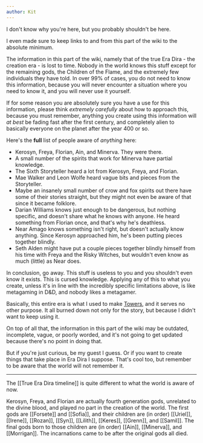 ```yaml
---
author: Kit
---
```


I don't know why you're here, but you probably shouldn't be here.

I even made sure to keep links to and from this part of the wiki to the absolute minimum.

The information in this part of the wiki, namely that of the true Era Dira - the creation era - is lost to time. Nobody in the world knows this stuff except for the remaining gods, the Children of the Flame, and the extremely few individuals they have told. In over 99% of cases, you do not need to know this information, because you will never encounter a situation where you need to know it, and you will never use it yourself.

If for some reason you are absolutely sure you have a use for this information, please think *extremely carefully* about how to approach this, because you must remember, anything you create using this information will *at best* be fading fast after the first century, and completely alien to basically everyone on the planet after the year 400 or so.

Here's the **full** list of people aware of *anything* here:
- Kerosyn, Freya, Florian, Ain, and Minerva. They were there.
- A small number of the spirits that work for Minerva have partial knowledge.
- The Sixth Storyteller heard a lot from Kerosyn, Freya, and Florian.
- Mae Walker and Leon Wolfe heard vague bits and pieces from the Storyteller.
- Maybe an insanely small number of crow and fox spirits out there have some of their stories straight, but they might not even be aware of that since it became folklore.
- Darian Williams knows just enough to be dangerous, but nothing specific, and doesn't share what he knows with anyone. He heard something from Florian once, and that's why he's deathless.
- Near Amago knows something isn't right, but doesn't actually know anything. Since Kerosyn approached him, he's been putting pieces together blindly.
- Seth Alden might have put a couple pieces together blindly himself from his time with Freya and the Risky Witches, but wouldn't even know as much (little) as Near does.

In conclusion, go away. This stuff is useless to you and you shouldn't even know it exists. This is cursed knowledge. Applying any of this to what you create, unless it's in line with the incredibly specific limitations above, is like metagaming in D&D, and nobody likes a metagamer.

Basically, this entire era is what I used to make [Towers](https://kerosyn.bandcamp.com/album/towers), and it serves no other purpose. It all burned down not only for the story, but because I didn't want to keep using it.

On top of all that, the information in this part of the wiki may be outdated, incomplete, vague, or poorly worded, and it's not going to get updated because there's no point in doing that.

But if you're just curious, be my guest I guess. Or if you want to create things that take place in Era Dira I suppose. That's cool too, but remember to be aware that the world will not remember it.

---

The [[True Era Dira timeline]] is quite different to what the world is aware of now.

Kerosyn, Freya, and Florian are actually fourth generation gods, unrelated to the divine blood, and played no part in the creation of the world. The first gods are [[Forsete]] and [[Sofia]], and their children are (in order) [[Uriel]], [[Irene]], [[Rozan]], [[Syn]], [[Lilith]], [[Keres]], [[Grenn]], and [[Samil]]. The final gods born to those children are (in order) [[Ain]], [[Minerva]], and [[Morrigan]]. The incarnations came to be after the original gods all died.